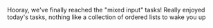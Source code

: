 Hooray, we've finally reached the "mixed input" tasks! Really enjoyed today's tasks, nothing like a collection of ordered lists to wake you up
